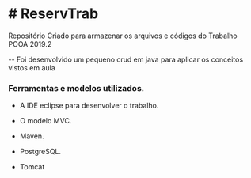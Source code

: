 

<h1> # ReservTrab </h1>

Repositório Criado para armazenar os arquivos e códigos do Trabalho POOA 2019.2


-- Foi desenvolvido um pequeno crud em java para aplicar os conceitos vistos em aula

<h3> Ferramentas e modelos utilizados.</h3>

  - A IDE eclipse para desenvolver o trabalho.

  - O modelo MVC.
  
  - Maven.
  
  - PostgreSQL.
  
  - Tomcat
  

